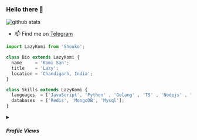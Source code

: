 ### Hello there 👋

![github stats](https://github-readme-stats.vercel.app/api?username=KomiSanx&show_icons=true&theme=radical&hide_title=true)

- 📫 Find me on [Telegram](https://t.me/iKomiSan)

```js
import LazyKomi from 'Shouko';

class Bio extends LazyKomi {
  name     = 'Komi San';
  title    = 'Lazy';
  location = 'Chandigarh, India';
}

class Skills extends LazyKomi {
  languages  = ['JavaScript', 'Python' , 'Golang' , 'TS' , 'Nodejs' , "Dart"];
  databases  = ['Redis', 'MongoDB', 'Mysql'];
}
```
<details>
<summary><h5><b>Profile Views</summary></h5></b>

<div align="center">

![Profile views](https://gpvc.arturio.dev/KomiSanx)

</div>
</details>
